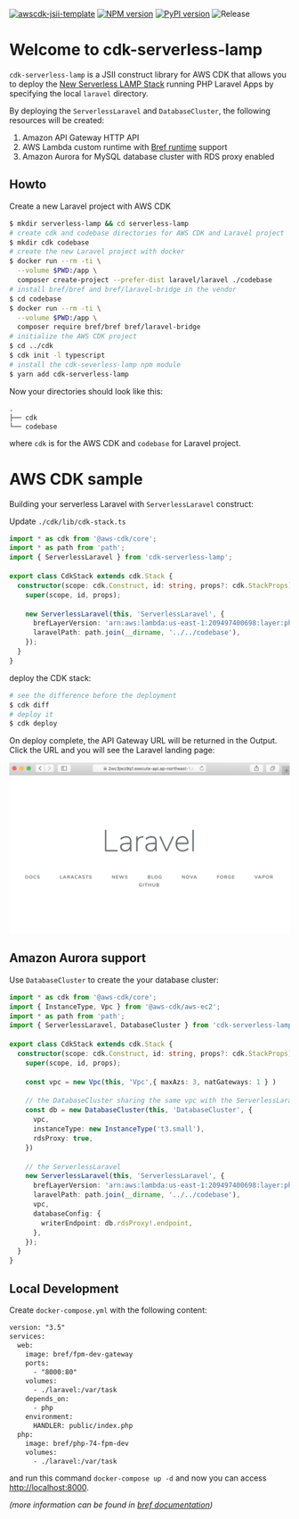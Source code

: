 [![awscdk-jsii-template](https://img.shields.io/badge/built%20with-awscdk--jsii--template-blue)](https://github.com/pahud/awscdk-jsii-template)
[![NPM version](https://badge.fury.io/js/cdk-serverless-lamp.svg)](https://badge.fury.io/js/cdk-serverless-lamp)
[![PyPI version](https://badge.fury.io/py/cdk-serverless-lamp.svg)](https://badge.fury.io/py/cdk-serverless-lamp)
![Release](https://github.com/aws-samples/cdk-serverless-lamp/workflows/Release/badge.svg)

# Welcome to cdk-serverless-lamp

`cdk-serverless-lamp` is a JSII construct library for AWS CDK that allows you to deploy the [New Serverless LAMP Stack](https://aws.amazon.com/tw/blogs/compute/introducing-the-new-serverless-lamp-stack/) running PHP Laravel Apps by specifying the local `laravel` directory.

By deploying the `ServerlessLaravel` and `DatabaseCluster`, the following resources will be created:

1. Amazon API Gateway HTTP API
2. AWS Lambda custom runtime with [Bref runtime](https://bref.sh/docs/runtimes/) support
3. Amazon Aurora for MySQL database cluster with RDS proxy enabled

## Howto

Create a new Laravel project with AWS CDK

```sh
$ mkdir serverless-lamp && cd serverless-lamp
# create cdk and codebase directories for AWS CDK and Laravel project
$ mkdir cdk codebase
# create the new Laravel project with docker
$ docker run --rm -ti \
  --volume $PWD:/app \
  composer create-project --prefer-dist laravel/laravel ./codebase
# install bref/bref and bref/laravel-bridge in the vendor
$ cd codebase
$ docker run --rm -ti \
  --volume $PWD:/app \
  composer require bref/bref bref/laravel-bridge
# initialize the AWS CDK project
$ cd ../cdk
$ cdk init -l typescript
# install the cdk-severless-lamp npm module
$ yarn add cdk-serverless-lamp
```

Now your directories should look like this:

```
.
├── cdk
└── codebase
```
where `cdk` is for the AWS CDK and `codebase` for Laravel project.

# AWS CDK sample

Building your serverless Laravel with `ServerlessLaravel` construct:

Update `./cdk/lib/cdk-stack.ts`

```ts
import * as cdk from '@aws-cdk/core';
import * as path from 'path';
import { ServerlessLaravel } from 'cdk-serverless-lamp';

export class CdkStack extends cdk.Stack {
  constructor(scope: cdk.Construct, id: string, props?: cdk.StackProps) {
    super(scope, id, props);

    new ServerlessLaravel(this, 'ServerlessLaravel', {
      brefLayerVersion: 'arn:aws:lambda:us-east-1:209497400698:layer:php-74-fpm:12',
      laravelPath: path.join(__dirname, '../../codebase'),
    });
  }
}
```

deploy the CDK stack:

```sh
# see the difference before the deployment
$ cdk diff
# deploy it
$ cdk deploy
```


On deploy complete, the API Gateway URL will be returned in the Output. Click the URL and you will see the Laravel landing page:

![laravel-welcome](./images/laravel.png)


## Amazon Aurora support

Use `DatabaseCluster` to create the your database cluster:

```ts
import * as cdk from '@aws-cdk/core';
import { InstanceType, Vpc } from '@aws-cdk/aws-ec2';
import * as path from 'path';
import { ServerlessLaravel, DatabaseCluster } from 'cdk-serverless-lamp';

export class CdkStack extends cdk.Stack {
  constructor(scope: cdk.Construct, id: string, props?: cdk.StackProps) {
    super(scope, id, props);

    const vpc = new Vpc(this, 'Vpc',{ maxAzs: 3, natGateways: 1 } )

    // the DatabaseCluster sharing the same vpc with the ServerlessLaravel
    const db = new DatabaseCluster(this, 'DatabaseCluster', {
      vpc,
      instanceType: new InstanceType('t3.small'),
      rdsProxy: true,
    })

    // the ServerlessLaravel
    new ServerlessLaravel(this, 'ServerlessLaravel', {
      brefLayerVersion: 'arn:aws:lambda:us-east-1:209497400698:layer:php-74-fpm:12',
      laravelPath: path.join(__dirname, '../../codebase'),
      vpc, 
      databaseConfig: {
        writerEndpoint: db.rdsProxy!.endpoint,
      },
    });
  }
}
 ```


## Local Development

Create `docker-compose.yml` with the following content:

```docker-compose
version: "3.5"
services:
  web:
    image: bref/fpm-dev-gateway
    ports:
      - "8000:80"
    volumes:
      - ./laravel:/var/task
    depends_on:
      - php
    environment:
      HANDLER: public/index.php
  php:
    image: bref/php-74-fpm-dev
    volumes:
      - ./laravel:/var/task
```

and run this command `docker-compose up -d` and now you can access <http://localhost:8000>.

_(more information can be found in [bref documentation](https://bref.sh/docs/local-development.html))_
